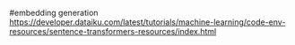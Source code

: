 
#embedding generation
https://developer.dataiku.com/latest/tutorials/machine-learning/code-env-resources/sentence-transformers-resources/index.html